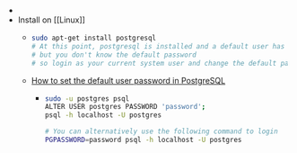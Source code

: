 -
- Install on [[Linux]]
	- ```bash
	  sudo apt-get install postgresql
	  # At this point, postgresql is installed and a default user has been set up
	  # but you don't know the default password
	  # so login as your current system user and change the default password
	  ```
	- [How to set the default user password in PostgreSQL](https://chartio.com/resources/tutorials/how-to-set-the-default-user-password-in-postgresql/)
		- ```bash
		  sudo -u postgres psql
		  ALTER USER postgres PASSWORD 'password';
		  psql -h localhost -U postgres
		  
		  # You can alternatively use the following command to login
		  PGPASSWORD=password psql -h localhost -U postgres
		  ```